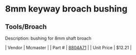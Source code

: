 # 8mm keyway broach bushing
## Tools/Broach
Description: 	bushing for 8mm shaft broach 

| Vendor | Mcmaster | 
| Part # | [8804A71](http://www.mcmaster.com/) | 
| Unit Price | $12.21 | 
